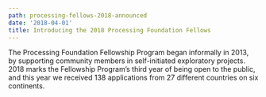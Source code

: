 ```yaml
---
path: processing-fellows-2018-announced
date: '2018-04-01'
title: Introducing the 2018 Processing Foundation Fellows
---
```

The Processing Foundation Fellowship Program began informally in 2013, by supporting community members in self-initiated exploratory projects. 2018 marks the Fellowship Program’s third year of being open to the public, and this year we received 138 applications from 27 different countries on six continents.
